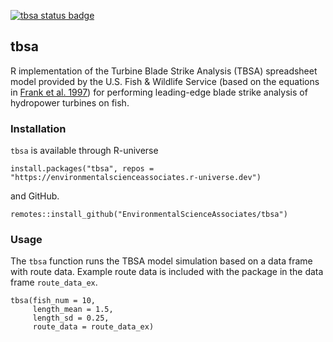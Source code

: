 [![tbsa status badge](https://environmentalscienceassociates.r-universe.dev/badges/tbsa)](https://environmentalscienceassociates.r-universe.dev)

## tbsa

R implementation of the Turbine Blade Strike Analysis (TBSA) spreadsheet model provided by the U.S. Fish & Wildlife Service (based on the equations in [Frank et al. 1997](https://digital.library.unt.edu/ark:/67531/metadc690969/m2/1/high_res_d/563213.pdf)) for performing leading-edge blade strike analysis of hydropower turbines on fish.

### Installation

`tbsa` is available through R-universe

```
install.packages("tbsa", repos = "https://environmentalscienceassociates.r-universe.dev")
```

and GitHub.

```
remotes::install_github("EnvironmentalScienceAssociates/tbsa")
```

### Usage

The `tbsa` function runs the TBSA model simulation based on a data frame with route data. Example route data is included with the package in the data frame `route_data_ex`.

```
tbsa(fish_num = 10, 
     length_mean = 1.5, 
     length_sd = 0.25, 
     route_data = route_data_ex)
```
